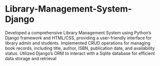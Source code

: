 # Library-Management-System-Django
Developed a comprehensive Library Management System using Python’s Django framework and HTML/CSS,
providing a user-friendly interface for library admin and students.
Implemented CRUD operations for managing book records, including title, author, ISBN, publication date, and
availability status.
Utilized Django’s ORM to interact with a Sqlite database for efficient data storage and retrieval
